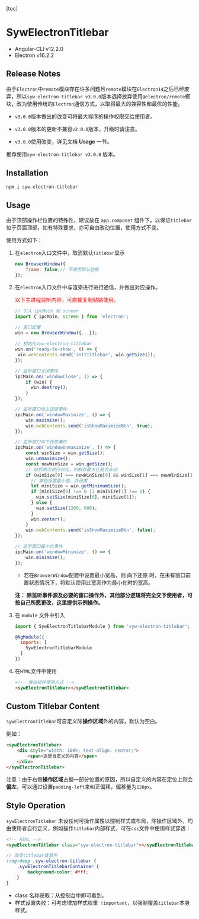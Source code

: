 [toc]

# SywElectronTitlebar

- Angular-CLI v12.2.0
- Electron v16.2.2

## Release Notes

由于`Electron`中`remote`模块存在许多问题且`remote`模块在`Electron14`之后已经废弃，所以`syw-electron-titlebar v3.0.0`版本选择放弃使用`@electron/remote`模块，改为使用传统的`Electron`通信方式，以取得最大的兼容性和最优的性能。

- `v3.0.0`版本做出的改变可将最大程序的操作权限交给使用者。

- `v3.0.0`版本的更新不兼容`v2.0.0`版本，升级时请注意。
- `v3.0.0`使用改变，详见文档 **Usage** 一节。

推荐使用`syw-electron-titlebar v3.0.0` 版本。

## Installation

```bash
npm i syw-electron-titlebar
```

## Usage

由于顶部操作栏位置的特殊性，建议放在 `app.componet` 组件下，以保证`titlebar`位于页面顶部，如有特殊要求，亦可自由改动位置，使用方式不变。

使用方式如下：

1. 在`electron`入口文件中，取消默认`titlebar`显示

   ```js
   new BrowserWindow({
       frame: false,// 不使用默认边框
   });
   ```
   
2. 在`electron`入口文件中与渲染进行进行通信，并做出对应操作。

   <font color="red">以下主进程监听内容，可直接复制粘贴使用。</font>

   ```js
   // 引入 ipcMain 和 screen
   import { ipcMain, screen } from 'electron';
   
   // 窗口配置
   win = new BrowserWindow({...});
                            
   // 初始化syw-electron-titlebar
   win.on('ready-to-show', () => {
   	win.webContents.send('initTitlebar', win.getSize());
   });
   
   // 监听窗口关闭事件
   ipcMain.on('windowClose', () => {
       if (win) {
         win.destroy();
       }
   });
   
   // 监听窗口向上还原事件
   ipcMain.on('windowMaximize', () => {
       win.maximize();
       win.webContents.send('isShowMaximizeBtn', true);
   });
   
   // 监听窗口向下还原事件
   ipcMain.on('windowUnmaximize', () => {
       const winSize = win.getSize();
       win.unmaximize();
       const newWinSize = win.getSize();
       // 前后两次进行对比，判断非最大化是否未动
       if (winSize[0] === newWinSize[0] && winSize[1] === newWinSize[1]) {
         // 拿到设置最小值，并设置
         let miniSize = win.getMinimumSize();
         if (miniSize[0] !== 0 || miniSize[1] !== 0) {
           win.setSize(miniSize[0], miniSize[1]);
         } else {
           win.setSize(1200, 600);
         }
         win.center();
       }
       win.webContents.send('isShowMaximizeBtn', false);
   });
   
   // 监听窗口最小化事件
   ipcMain.on('windowMinimize', () => {
       win.minimize();
   });            
   ```

   - 若在`BrowserWindow`配置中设置最小宽高，则 向下还原 时，在未有窗口前置状态情况下，将默认使用此宽高作为最小化时的宽高。

   **注： 除监听事件源及必要的窗口操作外，其他部分逻辑将完全交予使用者，可按自己所愿更改，这里提供示例操作。**

3. 在 `module` 文件中引入

   ```js
   import { SywElectronTitlebarModule } from 'syw-electron-titlebar';
   
   @NgModule({
     imports: [
       SywElectronTitlebarModule
     ]
   })
   ```

4. 在`HTML`文件中使用

   ```html
   <!-- 类似组件使用方式 -->
   <sywElectronTitlebar></sywElectronTitlebar>
   ```

## Custom Titlebar Content

`sywElectronTitlebar`可自定义除**操作区域**外的内容，默认为空白。

例如：

```html
<sywElectronTitlebar>
    <div style="width: 100%; text-align: center;">
        <span>这是自定义的内容</span>
    </div>
</sywElectronTitlebar>
```

注意：由于右侧**操作区域**占据一部分位置的原因，所以自定义的内容在定位上则会**偏左**，可以通过设置`padding-left`来纠正偏移，偏移量为`120px`。

##  Style Operation 

`sywElectronTitlebar` 未设任何可操作属性以控制样式或布局，除操作区域外，均由使用者自行定义，例如操作`titlebar`内部样式，可在`css`文件中使用样式穿透：

```html
<!-- HTML -->
<sywElectronTitlebar class="syw-electron-titlebar"></sywElectronTitlebar>

```
```scss
// 改变titlebar背景色
::ng-deep .syw-electron-titlebar {
    .sywElectronTitlebarContainer {
        background-color: #fff;
    }
}
```

- class 名称获取：从控制台中即可看到。
- 样式设置失败：可考虑增加样式权重` !important`，以强制覆盖`titlebar`本身样式。

